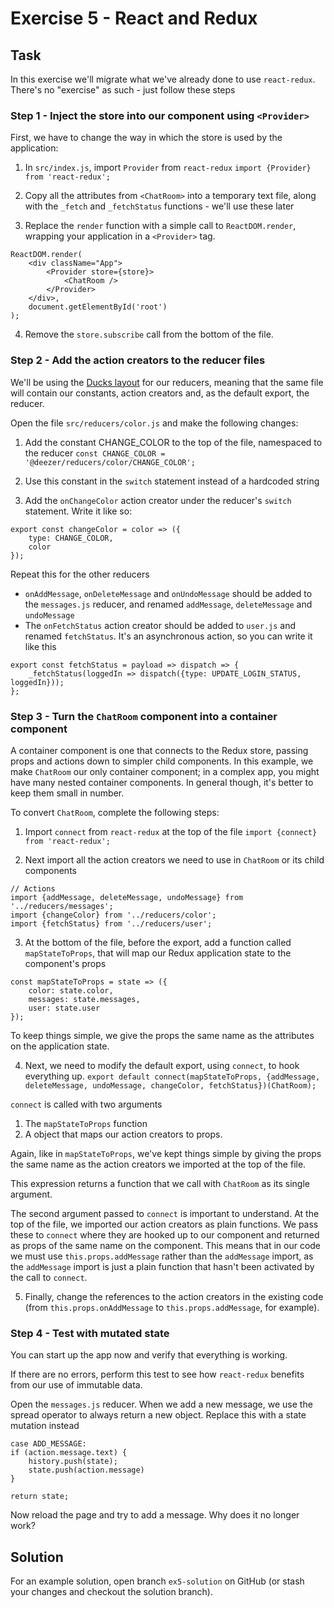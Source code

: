 # Exercise 5 - React and Redux

## Task

In this exercise we'll migrate what we've already done to use `react-redux`. There's no "exercise" as such - just follow
these steps

### Step 1 - Inject the store into our component using `<Provider>`

First, we have to change the way in which the store is used by the application:

1. In `src/index.js`, import `Provider` from `react-redux`
`import {Provider} from 'react-redux';`

2. Copy all the attributes from `<ChatRoom>` into a temporary text file, along with the `_fetch` and `_fetchStatus` functions - we'll use these later

3. Replace the `render` function with a simple call to `ReactDOM.render`, wrapping your application in a `<Provider>` tag.

```
ReactDOM.render(
	<div className="App">
		<Provider store={store}>
			<ChatRoom />
		</Provider>
	</div>,
	document.getElementById('root')
);
```

4. Remove the `store.subscribe` call from the bottom of the file.

### Step 2 - Add the action creators to the reducer files

We'll be using the [Ducks layout](https://github.com/erikras/ducks-modular-redux) for our reducers, meaning that the same file
will contain our constants, action creators and, as the default export, the reducer.

Open the file `src/reducers/color.js` and make the following changes:

1. Add the constant CHANGE_COLOR to the top of the file, namespaced to the reducer
`const CHANGE_COLOR = '@deezer/reducers/color/CHANGE_COLOR';`

2. Use this constant in the `switch` statement instead of a hardcoded string

3. Add the `onChangeColor` action creator under the reducer's `switch` statement. Write it like so:

```
export const changeColor = color => ({
	type: CHANGE_COLOR,
	color
});
```

Repeat this for the other reducers

- `onAddMessage`, `onDeleteMessage` and `onUndoMessage` should be added to the `messages.js` reducer, and renamed `addMessage`, `deleteMessage` and `undoMessage`
- The `onFetchStatus` action creator should be added  to `user.js` and renamed `fetchStatus`. It's an asynchronous action, so you can write it like this

```
export const fetchStatus = payload => dispatch => {
	_fetchStatus(loggedIn => dispatch({type: UPDATE_LOGIN_STATUS, loggedIn}));
};
```

### Step 3 - Turn the `ChatRoom` component into a container component

A container component is one that connects to the Redux store, passing props and actions down to simpler child components. In this example, we 
make `ChatRoom` our only container component; in a complex app, you might have many nested container components. In general though, it's better
to keep them small in number.

To convert `ChatRoom`, complete the following steps:

1. Import `connect` from `react-redux` at the top of the file
`import {connect} from 'react-redux';`

2. Next import all the action creators we need to use in `ChatRoom` or its child components
```
// Actions
import {addMessage, deleteMessage, undoMessage} from '../reducers/messages';
import {changeColor} from '../reducers/color';
import {fetchStatus} from '../reducers/user';
```

3. At the bottom of the file, before the export, add a function called `mapStateToProps`, that will map our Redux application state
to the component's props

```
const mapStateToProps = state => ({
	color: state.color,
	messages: state.messages,
	user: state.user
});
```

To keep things simple, we give the props the same name as the attributes on the application state.

4. Next, we need to modify the default export, using `connect`, to hook everything up.
`export default connect(mapStateToProps, {addMessage, deleteMessage, undoMessage, changeColor, fetchStatus})(ChatRoom);`

`connect` is called with two arguments
1. The `mapStateToProps` function
2. A object that maps our action creators to props.

Again, like in `mapStateToProps`, we've kept things simple by giving the props the same name as the action creators we imported at the top of the file.

This expression returns a function that we call with `ChatRoom` as its single argument.
 
The second argument passed to `connect` is important to understand. At the top of the file, we imported our action creators as
plain functions. We pass these to `connect` where they are hooked up to our component and returned as props of the same name on the component. This
means that in our code we must use `this.props.addMessage` rather than the `addMessage` import, as the `addMessage` import is just a plain function that 
hasn't been activated by the call to `connect`.
 
5. Finally, change the references to the action creators in the existing code (from `this.props.onAddMessage` to `this.props.addMessage`, for example).

### Step 4 - Test with mutated state

You can start up the app now and verify that everything is working.

If there are no errors, perform this test to see how `react-redux` benefits from our use of immutable data.

Open the `messages.js` reducer. When we add a new message, we use the spread operator to always return a new object. Replace this with a
state mutation instead

```
case ADD_MESSAGE:
if (action.message.text) {
	history.push(state);
	state.push(action.message)
}

return state;
```

Now reload the page and try to add a message. Why does it no longer work? 

## Solution

For an example solution, open branch `ex5-solution` on GitHub (or stash your changes and checkout the solution branch).

